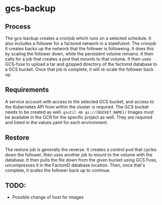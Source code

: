 # gcs-backup

## Process
The gcs-backup creates a cronjob which runs on a selected schedule.  It also includes a follower for a factomd network in a statefulset.  The cronjob it creates backs up the network that the follower is followeing.  It does this by scaling the follower down, while the persistent volume remains.  It then calls for a job that creates a pod that mounts to that volume.  It then uses GCS-fuse to upload a tar and gzipped directory of the factomd database to a GCS bucket.  Once that job is complete, it will re-scale the follower back up.

## Requirements
A service account with access to the selected GCS bucket, and access to the Kubernetes API from within the cluster is required. The GCS bucket needs to be created as well.  `gsutil mb gs://[BUCKET_NAME]/`
Images must be available in the GCR for the specific project as well.  They are required and listed in the values.yaml for each environment.


## Restore
The restore job is generally the reverse.  It creates a control pod that cycles down the follower, then uses another job to mount to the volume with the database.  It then pulls the file down from the given bucket using GCS Fuse, uncompresses it in the FactomD database location.  Then, once that's complete, it scales the follower back up to continue.


## TODO:
* Possible change of host for images
